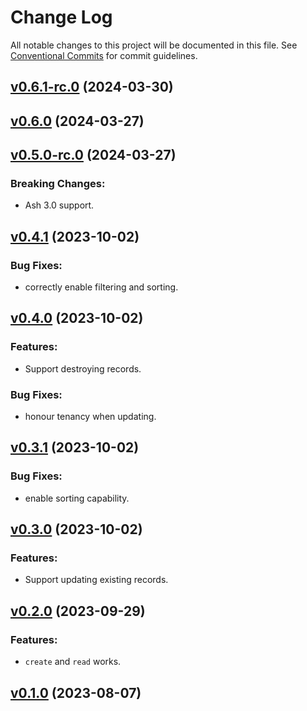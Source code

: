 # Change Log

All notable changes to this project will be documented in this file.
See [Conventional Commits](Https://conventionalcommits.org) for commit guidelines.

<!-- changelog -->

## [v0.6.1-rc.0](https://harton.dev/james/ash_cubdb/compare/v0.6.0...v0.6.1-rc.0) (2024-03-30)




## [v0.6.0](https://harton.dev/james/ash_cubdb/compare/v0.5.0-rc.0...v0.6.0) (2024-03-27)




## [v0.5.0-rc.0](https://harton.dev/james/ash_cubdb/compare/v0.4.1...v0.5.0-rc.0) (2024-03-27)
### Breaking Changes:

* Ash 3.0 support.



## [v0.4.1](https://harton.dev/james/ash_cubdb/compare/v0.4.0...v0.4.1) (2023-10-02)




### Bug Fixes:

* correctly enable filtering and sorting.

## [v0.4.0](https://harton.dev/james/ash_cubdb/compare/v0.3.1...v0.4.0) (2023-10-02)




### Features:

* Support destroying records.

### Bug Fixes:

* honour tenancy when updating.

## [v0.3.1](https://harton.dev/james/ash_cubdb/compare/v0.3.0...v0.3.1) (2023-10-02)




### Bug Fixes:

* enable sorting capability.

## [v0.3.0](https://harton.dev/james/ash_cubdb/compare/v0.2.0...v0.3.0) (2023-10-02)




### Features:

* Support updating existing records.

## [v0.2.0](https://harton.dev/james/ash_cubdb/compare/v0.1.0...v0.2.0) (2023-09-29)




### Features:

* `create` and `read` works.

## [v0.1.0](https://harton.dev/james/ash_cubdb/compare/v0.1.0...v0.1.0) (2023-08-07)



